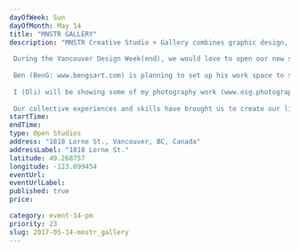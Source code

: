 ```yaml
---
dayOfWeek: Sun
dayOfMonth: May 14
title: "MNSTR GALLERY"
description: "MNSTR Creative Studio + Gallery combines graphic design, art, printmaking, photography, and curation. We are a new artist studio in Mount Pleasant run by us, Ben & Oli a husband and wife duo...part of the space is also our home. We are going to be exhibiting our individual and collaborative work in the coming months and eventually will curate shows for other artists. We were previously in Singapore and Australia the past 10 years to live + work before finding Vancouver as a new home at the beginning of 2016. Please check out our @mnstrgallery account on Instagram for our progress.  During the Vancouver Design Week(end), we would love to open our new studio up to visitors to showcase our physical artworks and to play a slideshow of our past and current projects with a projector in the space.  Ben (BenG: www.bengsart.com) is planning to set up his work space to share his process from his digital illustrations to the printed material on some of his selected works, and possibly a demo of hand pulled silk screen printing to show part of his workflow. An animator by day at a visual effects company, he’s a self-taught printmaker who decided to create visual social commentary through the silkscreen printing process.  I (Oli) will be showing some of my photography work (www.osg.photography) and will have a studio lighting set up for still life/food and a workstation to demonstrate my workflow. Having a background in graphic design has helped me a lot with the creative direction in my photography work, styling and editing skills. I have a passion for all things design and love to collaborate with other creatives.   Our collective experiences and skills have brought us to create our little monster (MNSTR) here in Vancouver. We hope to contribute to the art and design scene in the city and are keen to connect with the creative community here... people with different focuses from designers, artists, craftsman, and those who are enthusiastic about visuals. We are thinking of other ways to make the studio visit more special, so we hope that VDW would consider us to be a part of the program this year."
startTime: 
endTime: 
type: Open Studios
address: "1818 Lorne St., Vancouver, BC, Canada"
addressLabel: "1818 Lorne St."
latitude: 49.268757
longitude: -123.099454
eventUrl: 
eventUrlLabel: 
published: true
price: 

category: event-14-pm
priority: 23
slug: 2017-05-14-mnstr_gallery
---
```

